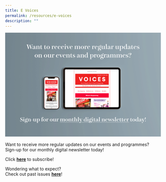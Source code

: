 ```yaml
---
title: E Voices
permalink: /resources/e-voices
description: ""
---
```

![E Voices](/images/Resources/ev-sign-up-banner.jpg)

Want to receive more regular updates on our events and programmes?  
Sign-up for our monthly digital newsletter today!  
  
Click **[here](https://go.gov.sg/evoices-sub)** to subscribe!  
  
Wondering what to expect?  
Check out past issues [**here**](https://us12.campaign-archive.com/home/?u=ae61c96a4ecbaf6f303da0741&id=a591aa3b9d)!